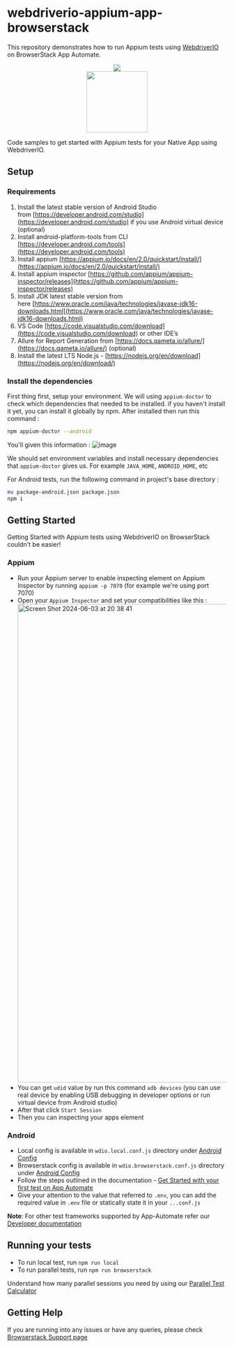 # webdriverio-appium-app-browserstack
This repository demonstrates how to run Appium tests using [WebdriverIO](http://webdriver.io/) on BrowserStack App Automate.

<div align="center">
<img src = "https://encrypted-tbn0.gstatic.com/images?q=tbn:ANd9GcTsfIv3zsRKkDkvDPdzBW2pWE9qMcftmJntUQ&s" > <br>
<img src = "https://webdriver.io/img/webdriverio.png" height="140px">
</div>

Code samples to get started with Appium tests for your Native App using WebdriverIO.

## Setup

### Requirements

1. Install the latest stable version of Android Studio from [https://developer.android.com/studio](https://developer.android.com/studio) if you use Android virtual device (optional)
2. Install android-platform-tools from CLI [https://developer.android.com/tools](https://developer.android.com/tools)
3. Install appium [https://appium.io/docs/en/2.0/quickstart/install/](https://appium.io/docs/en/2.0/quickstart/install/)
4. Install appium inspector [https://github.com/appium/appium-inspector/releases](https://github.com/appium/appium-inspector/releases)
5. Install JDK latest stable version from here [https://www.oracle.com/java/technologies/javase-jdk16-downloads.html](https://www.oracle.com/java/technologies/javase-jdk16-downloads.html)
6. VS Code [https://code.visualstudio.com/download](https://code.visualstudio.com/download) or other IDE’s
7. Allure for Report Generation from [https://docs.qameta.io/allure/](https://docs.qameta.io/allure/) (optional)
8. Install the latest LTS Node.js - [https://nodejs.org/en/download](https://nodejs.org/en/download/)

### Install the dependencies

First thing first, setup your environment. We will using `appium-doctor` to check which dependencies that needed to be installed. if you haven't install it yet, you can install it globally by npm. After installed then run this command :
```sh
npm appium-doctor --android
```
You'll given this information :
![image](https://github.com/yrvvan/appium-webdriverIO-automation-apps/assets/5118370/77b82a6a-598e-467e-8dbb-ef9b6e1be35b)

We should set environment variables and install necessary dependencies that `appium-doctor` gives us. For example `JAVA_HOME`, `ANDROID_HOME`, etc

For Android tests, run the following command in project's base directory :
```sh
mv package-android.json package.json
npm i
```

## Getting Started

Getting Started with Appium tests using WebdriverIO on BrowserStack couldn't be easier!

### Appium
  - Run your Appium server to enable inspecting element on Appium Inspector by running `appium -p 7070` (for example we're using port 7070)
  - Open your `Appium Inspector` and set your compatibilities like this :
    <img width="1095" alt="Screen Shot 2024-06-03 at 20 38 41" src="https://github.com/yrvvan/appium-webdriverIO-automation-apps/assets/5118370/bb36e8b5-5cfd-4719-b524-659c0e0c098a">
  - You can get `udid` value by run this command `adb devices` (you can use real device by enabling USB debugging in developer options or run virtual device from Android studio)
  - After that click `Start Session`
  - Then you can inspecting your apps element

### Android
  - Local config is available in `wdio.local.conf.js` directory under [Android Config](android/config/)
  - Browserstack config is available in `wdio.browserstack.conf.js` directory under [Android Config](android/config/)
  - Follow the steps outlined in the documentation - [Get Started with your first test on App Automate](https://www.browserstack.com/docs/app-automate/appium/getting-started/nodejs/webdriverio)
  - Give your attention to the value that referred to `.env`, you can add the required value in `.env` file or statically state it in your `...conf.js`

**Note**: For other test frameworks supported by App-Automate refer our [Developer documentation](https://www.browserstack.com/docs/)

## Running your tests
- To run local test, run `npm run local`
- To run parallel tests, run `npm run browserstack`

 Understand how many parallel sessions you need by using our [Parallel Test Calculator](https://www.browserstack.com/automate/parallel-calculator?ref=github)

## Getting Help

If you are running into any issues or have any queries, please check [Browserstack Support page](https://www.browserstack.com/support/app-automate)
